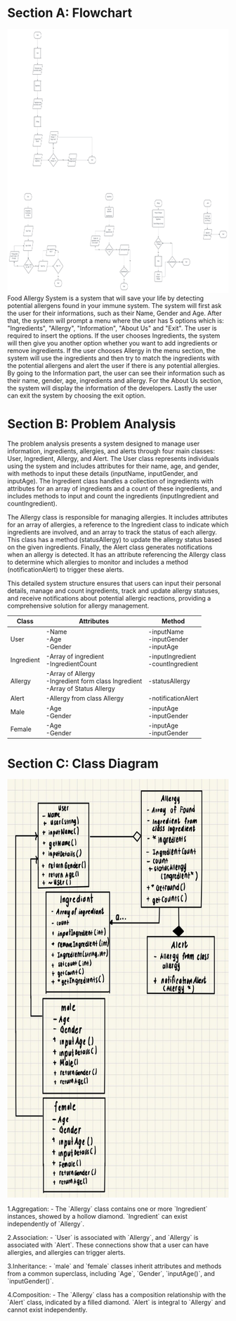 <!DOCTYPE html>
<html>

<body class="stackedit">
  <div class="stackedit__html"><h1 id="section-a-flowchart">Section A: Flowchart</h1>
    <img src="../Proposal/Image/Flowchart.png" width="7000" height="600">
    Food Allergy System is a system that will save your life by detecting potential allergens found in your immune system. The system will first ask the user for their informations, such as their Name, Gender and Age. After that, the system will prompt a menu where the user has 5 options which is: "Ingredients", "Allergy", "Information", "About Us" and "Exit". The user is required to insert the options. If the user chooses Ingredients, the system will then give you another option whether you want to add ingredients or remove ingredients. If the user chooses Allergy in the menu section, the system will use the ingredients and then try to match the ingredients with the potential allergens and alert the user if there is any potential allergies. By going to the Information part, the user can see their information such as their name, gender, age, ingredients and allergy. For the About Us section, the system will display the information of the developers. Lastly the user can exit the system by choosing the exit option.
  </img>

<h1 id="section-b-problem-analysis">Section B: Problem Analysis</h1>

<table>
<thead>
<tr>
<th>Class</th>
<th>Attributes</th>
<th>Method</th>
</tr>
</thead>
<tbody>
<tr>
<td>User</td>
<td>-Name
<br>-Age
<br>-Gender</td>
  <td>-inputName<br>-inputGender<br>-inputAge </td>
        </tr>
</tr>
<td>Ingredient</td>
<td>-Array of ingredient
<br>-IngredientCount</td>  
  <td>-inputIngredient<br>-countIngredient</td>
        </tr>
<tr>
<td>Allergy</td>
<td>-Array of Allergy
<br>-Ingredient form class Ingredient
<br>-Array of Status Allergy</td>
  <td>-statusAllergy</td>
        </tr>
  <tr>
<td>Alert</td>
<td>-Allergy from class Allergy</td>
  <td>-notificationAlert</td>
        </tr>
  <tr>
        <td>Male</td>
<td>-Age<br>-Gender</td>
  <td>-inputAge<br>-inputGender</td>
        </tr>
<tr>
        <td>Female</td>
<td>-Age<br>-Gender</td>
  <td>-inputAge<br>-inputGender</td>
        </tr>

<p>The problem analysis presents a system designed to manage user information, ingredients, allergies, and alerts through four main classes: User, Ingredient, Allergy, and Alert. The User class represents individuals using the system and includes attributes for their name, age, and gender, with methods to input these details (inputName, inputGender, and inputAge). The Ingredient class handles a collection of ingredients with attributes for an array of ingredients and a count of these ingredients, and includes methods to input and count the ingredients (inputIngredient and countIngredient).

<p>The Allergy class is responsible for managing allergies. It includes attributes for an array of allergies, a reference to the Ingredient class to indicate which ingredients are involved, and an array to track the status of each allergy. This class has a method (statusAllergy) to update the allergy status based on the given ingredients. Finally, the Alert class generates notifications when an allergy is detected. It has an attribute referencing the Allergy class to determine which allergies to monitor and includes a method (notificationAlert) to trigger these alerts.</p>

<p>This detailed system structure ensures that users can input their personal details, manage and count ingredients, track and update allergy statuses, and receive notifications about potential allergic reactions, providing a comprehensive solution for allergy management.</p>


</tr>
</tbody>
</table><h1 id="section-c-class-diagram">Section C: Class Diagram</h1>
<img src="../Proposal/Image/UML CLASS DIAGRAM.jpg" width="7000" height="950">
 <p>1.Aggregation:
- The `Allergy` class contains one or more
`Ingredient` instances, showed by a hollow
diamond. `Ingredient` can exist independently
of `Allergy`.</p>
 <p>2.Association:
- `User` is associated with `Allergy`, and
`Allergy` is associated with `Alert`. These
connections show that a user can have
allergies, and allergies can trigger alerts. </p>
 <p>3.Inheritance:
- `male` and `female` classes inherit
attributes and methods from a common
superclass, including `Age`, `Gender`,
`inputAge()`, and `inputGender()`. </p>
 <p>4.Composition:
- The `Allergy` class has a composition
relationship with the `Alert` class, indicated by
a filled diamond. `Alert` is integral to `Allergy`
and cannot exist independently. </p>
</img>
</div>
</body>

</html>
